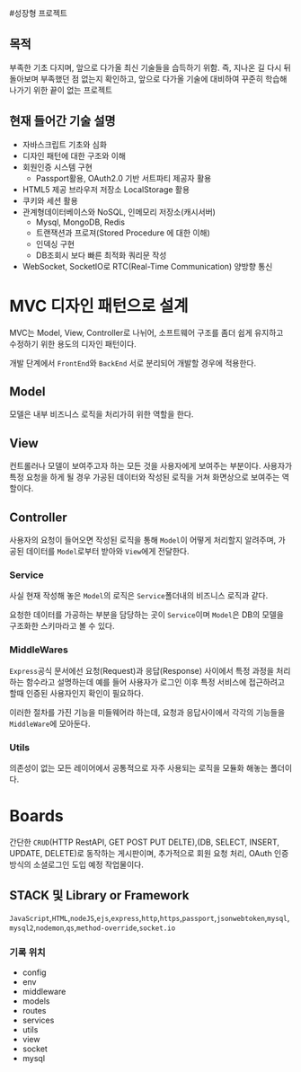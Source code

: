 #성장형 프로젝트

## 목적
부족한 기초 다지며, 앞으로 다가올 최신 기술들을 습득하기 위함. 
즉, 지나온 길 다시 뒤돌아보며 부족했던 점 없는지 확인하고, 앞으로 다가올 기술에 대비하여 꾸준히 학습해나가기 위한 끝이 없는 프로젝트

## 현재 들어간 기술 설명
- 자바스크립트 기초와 심화
- 디자인 패턴에 대한 구조와 이해
- 회원인증 시스템 구현
  - Passport활용, OAuth2.0 기반 서트파티 제공자 활용
- HTML5 제공 브라우저 저장소 LocalStorage 활용
- 쿠키와 세션 활용
- 관계형데이터베이스와 NoSQL, 인메모리 저장소(캐시서버) 
  - Mysql, MongoDB, Redis
  - 트랜잭션과 프로져(Stored Procedure 에 대한 이해)
  - 인덱싱 구현
  - DB조회시 보다 빠른 최적화 쿼리문 작성
- WebSocket, SocketIO로 RTC(Real-Time Communication) 양방향 통신 

# MVC 디자인 패턴으로 설계

MVC는 Model, View, Controller로 나뉘어, 소프트웨어 구조를 좀더 쉽게 유지하고 수정하기 위한 용도의 디자인 패턴이다.

개발 단계에서 `FrontEnd`와 `BackEnd` 서로 분리되어 개발할 경우에 적용한다.

## Model

모델은 내부 비즈니스 로직을 처리가히 위한 역할을 한다.

## View

컨트롤러나 모델이 보여주고자 하는 모든 것을 사용자에게 보여주는 부분이다. 사용자가 특정
요청을 하게 될 경우 가공된 데이터와 작성된 로직을 거쳐 화면상으로 보여주는 역할이다.

## Controller

사용자의 요청이 들어오면 작성된 로직을 통해 `Model`이 어떻게 처리할지 알려주며, 가공된 데이터를 `Model`로부터 받아와 `View`에게 전달한다.

### Service

사실 현재 작성해 놓은 `Model`의 로직은 `Service`폴더내의 비즈니스 로직과 같다.

요청한 데이터를 가공하는 부분을 담당하는 곳이 `Service`이며 `Model`은 DB의 모델을 구조화한 스키마라고 볼 수 있다.

### MiddleWares

`Express`공식 문서에선 요청(Request)과 응답(Response) 사이에서 특정 과정을 처리하는 함수라고 설명하는데 예를 들어 사용자가 로그인 이후 특정 서비스에 접근하려고 할때 인증된 사용자인지 확인이 필요하다.

이러한 절차를 가진 기능을 미들웨어라 하는데, 요청과 응답사이에서 각각의 기능들을 `MiddleWare`에 모아둔다.

### Utils

의존성이 없는 모든 레이어에서 공통적으로 자주 사용되는 로직을 모듈화 해놓는 폴더이다.

# Boards

간단한 `CRUD`(HTTP RestAPI, GET POST PUT DELTE),(DB, SELECT, INSERT, UPDATE, DELETE)로 동작하는 게시판이며, 추가적으로 회원 요청 처리, OAuth 인증 방식의 소셜로그인 도입 예정 작업물이다.

## STACK 및 Library or Framework

`JavaScript`,`HTML`,`nodeJS`,`ejs`,`express`,`http`,`https`,`passport`,`jsonwebtoken`,`mysql`,`mysql2`,`nodemon`,`qs`,`method-override`,`socket.io`

### 기록 위치

- config
- env
- middleware
- models
- routes
- services
- utils
- view
- socket
- mysql
